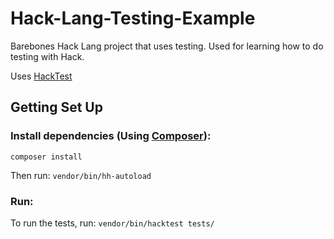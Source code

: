 # Hack-Lang-Testing-Example
 
Barebones Hack Lang project that uses testing. Used for learning how to do testing with Hack. 

Uses [HackTest](https://github.com/hhvm/hacktest)

## Getting Set Up

### Install dependencies (Using [Composer](https://getcomposer.org/)):

`composer install` 

Then run:
`vendor/bin/hh-autoload`

### Run:

To run the tests, run:
`vendor/bin/hacktest tests/`
